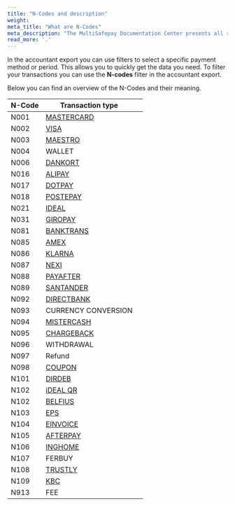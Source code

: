 ```yaml
---
title: "N-Codes and description"
weight: 
meta_title: "What are N-Codes"
meta_description: "The MultiSafepay Documentation Center presents all relevant information about our Plugins and API. You can also find support pages for Payment Methods, Tools and General Questions as well as the contact details of our Support and Integration Teams."
read_more: '.'
---
```

In the accountant export you can use filters to select a specific payment method or period. This allows you to quickly get the data you need. To filter your transactions you can use the **N-codes** filter in the accountant export.

Below you can find an overview of the N-Codes and their meaning. 

| N-Code | Transaction type                                        |   |
|--------|---------------------------------------------------------|---|
| N001   | [MASTERCARD](/payment-methods/credit-and-debit-cards/mastercard/)             |   |
| N002   | [VISA](/payment-methods/credit-and-debit-cards/mastercard/)                   |   |
| N003   | [MAESTRO](/payment-methods/maestro/)                    |   |
| N004   | WALLET                                                  |   |
| N006   | [DANKORT](/payment-methods/branded-credit-cards/)       |   |
| N016   | [ALIPAY](/payment-methods/alipay/)                      |   |
| N017   | [DOTPAY](/payment-methods/dotpay/)                      |   |
| N018   | [POSTEPAY](/payment-methods/branded-credit-cards/)      |   |
| N021   | [IDEAL](/payment-methods/ideal/)                        |   |
| N031   | [GIROPAY](/payment-methods/giropay/)                    |   |
| N081   | [BANKTRANS](/payment-methods/bank-transfer/)            |   |
| N085   | [AMEX](/payment-methods/credit-and-debit-cards/american-express/)                   |   |
| N086   | [KLARNA](/payment-methods/klarna/)                      |   |
| N087   | [NEXI](/payment-methods/branded-credit-cards/)       |   |
| N088   | [PAYAFTER](/payment-methods/pay-after-delivery/)        |   |
| N089   | [SANTANDER](/payment-methods/betaalplan/)               |   |
| N092   | [DIRECTBANK](/payment-methods/sofort-banking/)          |   |
| N093   | CURRENCY CONVERSION                                     |   |
| N094   | [MISTERCASH](/payment-methods/bancontact/)              |   |
| N095   | [CHARGEBACK](/faq/chargebacks/) |   |
| N096   | WITHDRAWAL                                              |   |
| N097   | Refund                                                  |   |
| N098   | [COUPON](/payment-methods/gift-cards/)                  |   |
| N101   | [DIRDEB](/payment-methods/banks/sepa-direct-debit/)                |   |
| N102   | [iDEAL QR](/payment-methods/idealqr/)                   |   |
| N102   | [BELFIUS](/payment-methods/belfius/)                    |   |
| N103   | [EPS](/payment-methods/eps/)                            |   |
| N104   | [EINVOICE](/payment-methods/e-invoicing/)               |   |
| N105   | [AFTERPAY](/payment-methods/afterpay/)                  |   |
| N106   | [INGHOME](/payment-methods/ing-home-pay/)               |   |
| N107   | FERBUY                                                  |   |
| N108   | [TRUSTLY](/payment-methods/trustly/)                    |   |
| N109   | [KBC](/payment-methods/kbc/)                            |   |
| N913   | FEE                                                     |   |


